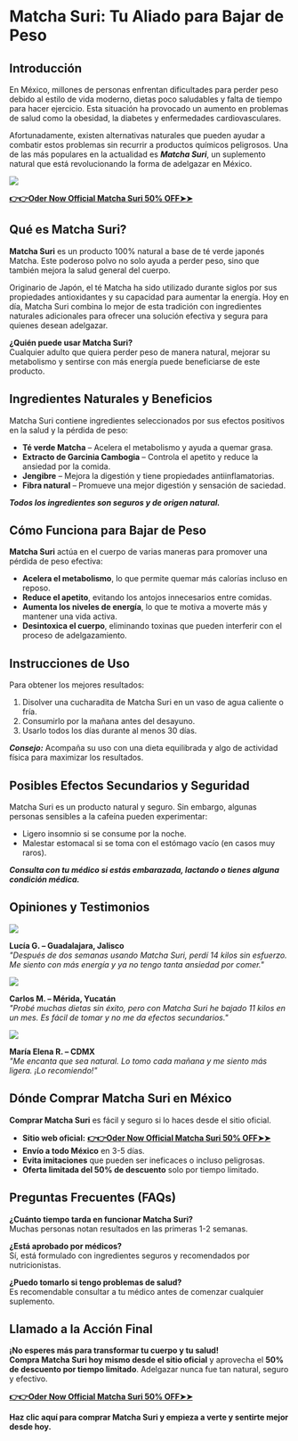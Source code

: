 # Matcha Suri: Tu Aliado para Bajar de Peso

## Introducción

En México, millones de personas enfrentan dificultades para perder peso debido al estilo de vida moderno, dietas poco saludables y falta de tiempo para hacer ejercicio. Esta situación ha provocado un aumento en problemas de salud como la obesidad, la diabetes y enfermedades cardiovasculares. 

Afortunadamente, existen alternativas naturales que pueden ayudar a combatir estos problemas sin recurrir a productos químicos peligrosos. Una de las más populares en la actualidad es **_Matcha Suri_**, un suplemento natural que está revolucionando la forma de adelgazar en México.

![](https://i.imgur.com/OHQ06VO.jpeg)

[**👉👉Oder Now Official Matcha Suri 50% OFF➤➤**](https://uhfca64994uh.axdsz.pro/?target=-7EBNQCgQAAAezRwMDBIQABQEBEREKEQkKEQ1CEQ0SAAF_YWRjb21ibwEx&al=92995&ap=-1)

## Qué es Matcha Suri?

**Matcha Suri** es un producto 100% natural a base de té verde japonés Matcha. Este poderoso polvo no solo ayuda a perder peso, sino que también mejora la salud general del cuerpo. 

Originario de Japón, el té Matcha ha sido utilizado durante siglos por sus propiedades antioxidantes y su capacidad para aumentar la energía. Hoy en día, Matcha Suri combina lo mejor de esta tradición con ingredientes naturales adicionales para ofrecer una solución efectiva y segura para quienes desean adelgazar.

**¿Quién puede usar Matcha Suri?**  
Cualquier adulto que quiera perder peso de manera natural, mejorar su metabolismo y sentirse con más energía puede beneficiarse de este producto.

## Ingredientes Naturales y Beneficios

Matcha Suri contiene ingredientes seleccionados por sus efectos positivos en la salud y la pérdida de peso:

* **Té verde Matcha** – Acelera el metabolismo y ayuda a quemar grasa.
* **Extracto de Garcinia Cambogia** – Controla el apetito y reduce la ansiedad por la comida.
* **Jengibre** – Mejora la digestión y tiene propiedades antiinflamatorias.
* **Fibra natural** – Promueve una mejor digestión y sensación de saciedad.

**_Todos los ingredientes son seguros y de origen natural._**

## Cómo Funciona para Bajar de Peso

**Matcha Suri** actúa en el cuerpo de varias maneras para promover una pérdida de peso efectiva:

- **Acelera el metabolismo**, lo que permite quemar más calorías incluso en reposo.
- **Reduce el apetito**, evitando los antojos innecesarios entre comidas.
- **Aumenta los niveles de energía**, lo que te motiva a moverte más y mantener una vida activa.
- **Desintoxica el cuerpo**, eliminando toxinas que pueden interferir con el proceso de adelgazamiento.

## Instrucciones de Uso

Para obtener los mejores resultados:

1. Disolver una cucharadita de Matcha Suri en un vaso de agua caliente o fría.
2. Consumirlo por la mañana antes del desayuno.
3. Usarlo todos los días durante al menos 30 días.

**_Consejo:_** Acompaña su uso con una dieta equilibrada y algo de actividad física para maximizar los resultados.

## Posibles Efectos Secundarios y Seguridad

Matcha Suri es un producto natural y seguro. Sin embargo, algunas personas sensibles a la cafeína pueden experimentar:

- Ligero insomnio si se consume por la noche.
- Malestar estomacal si se toma con el estómago vacío (en casos muy raros).

**_Consulta con tu médico si estás embarazada, lactando o tienes alguna condición médica._**

## Opiniones y Testimonios

![](https://i.imgur.com/vSE8K1e.jpeg)

**Lucía G. – Guadalajara, Jalisco**  
*"Después de dos semanas usando Matcha Suri, perdí 14 kilos sin esfuerzo. Me siento con más energía y ya no tengo tanta ansiedad por comer."*

![](https://i.imgur.com/MrUAfUx.jpeg)

**Carlos M. – Mérida, Yucatán**  
*"Probé muchas dietas sin éxito, pero con Matcha Suri he bajado 11 kilos en un mes. Es fácil de tomar y no me da efectos secundarios."*

![](https://i.imgur.com/qDlbrnv.jpeg)

**María Elena R. – CDMX**  
*"Me encanta que sea natural. Lo tomo cada mañana y me siento más ligera. ¡Lo recomiendo!"*

## Dónde Comprar Matcha Suri en México

**Comprar Matcha Suri** es fácil y seguro si lo haces desde el sitio oficial. 

* **Sitio web oficial:** [**👉👉Oder Now Official Matcha Suri 50% OFF➤➤**](https://uhfca64994uh.axdsz.pro/?target=-7EBNQCgQAAAezRwMDBIQABQEBEREKEQkKEQ1CEQ0SAAF_YWRjb21ibwEx&al=92995&ap=-1)
* **Envío a todo México** en 3-5 días.
* **Evita imitaciones** que pueden ser ineficaces o incluso peligrosas.
* **Oferta limitada del 50% de descuento** solo por tiempo limitado.

## Preguntas Frecuentes (FAQs)

**¿Cuánto tiempo tarda en funcionar Matcha Suri?**  
Muchas personas notan resultados en las primeras 1-2 semanas.

**¿Está aprobado por médicos?**  
Sí, está formulado con ingredientes seguros y recomendados por nutricionistas.

**¿Puedo tomarlo si tengo problemas de salud?**  
Es recomendable consultar a tu médico antes de comenzar cualquier suplemento.

## Llamado a la Acción Final

**¡No esperes más para transformar tu cuerpo y tu salud!**  
**Compra Matcha Suri hoy mismo desde el sitio oficial** y aprovecha el **50% de descuento por tiempo limitado**. Adelgazar nunca fue tan natural, seguro y efectivo.

[**👉👉Oder Now Official Matcha Suri 50% OFF➤➤**](https://uhfca64994uh.axdsz.pro/?target=-7EBNQCgQAAAezRwMDBIQABQEBEREKEQkKEQ1CEQ0SAAF_YWRjb21ibwEx&al=92995&ap=-1)

**Haz clic aquí para comprar Matcha Suri y empieza a verte y sentirte mejor desde hoy.**
